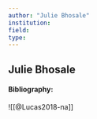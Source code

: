```yaml
---
author: "Julie Bhosale"
institution:
field:
type:
---
```


## Julie Bhosale
#### Bibliography:

![[@Lucas2018-na]]